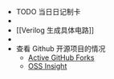 - TODO  当日日记制卡
-
- [[Verilog 生成具体电路]]
-
- 查看 Github 开源项目的情况
	- [Active GitHub Forks](https://techgaun.github.io/active-forks/)
	- [OSS Insight](https://ossinsight.io/analyze/techgaun/github-dorks)